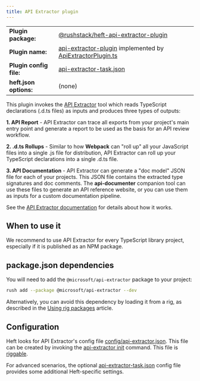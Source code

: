 ```yaml
---
title: API Extractor plugin
---
```


<!-- prettier-ignore-start -->
|     |     |
| --- | --- |
| **Plugin package:** | [@rushstack/heft-api-extractor-plugin](https://github.com/microsoft/rushstack/blob/main/heft-plugins/heft-api-extractor-plugin) |
| **Plugin name:** | [api-extractor-plugin](https://github.com/microsoft/rushstack/blob/main/heft-plugins/heft-api-extractor-plugin/heft-plugin.json) implemented by [ApiExtractorPlugin.ts](https://github.com/microsoft/rushstack/blob/main/heft-plugins/heft-api-extractor-plugin/src/ApiExtractorPlugin.ts) |
| **Plugin config file:** | [api-extractor-task.json](../configs/api-extractor-task_json.md) |
| **heft.json options:** | (none) |
<!-- prettier-ignore-end -->

This plugin invokes the [API Extractor](@api-extractor/) tool which reads TypeScript declarations (.d.ts files)
as inputs and produces three types of outputs:

**1. API Report** - API Extractor can trace all exports from your project's main entry point and generate
a report to be used as the basis for an API review workflow.

**2. .d.ts Rollups** - Similar to how **Webpack** can "roll up" all your JavaScript files into a single .js file
for distribution, API Extractor can roll up your TypeScript declarations into a single .d.ts file.

**3. API Documentation** - API Extractor can generate a "doc model" JSON file for each of your projects. This
JSON file contains the extracted type signatures and doc comments. The **api-documenter** companion tool
can use these files to generate an API reference website, or you can use them as inputs for a custom documentation
pipeline.

See the [API Extractor documentation](@api-extractor/pages/overview/intro/) for details about how it works.

## When to use it

We recommend to use API Extractor for every TypeScript library project, especially if it is published as an NPM package.

## package.json dependencies

You will need to add the `@microsoft/api-extractor` package to your project:

```bash
rush add --package @microsoft/api-extractor --dev
```

Alternatively, you can avoid this dependency by loading it from a rig, as described in the [Using rig packages](../intro/rig_packages.md) article.

## Configuration

Heft looks for API Extractor's config file [config/api-extractor.json](@api-extractor/pages/configs/api-extractor_json/). This file can be created by invoking the [api-extractor init](@api-extractor/pages/commands/api-extractor_init/) command. This file is [riggable](../intro/rig_packages.md).

For advanced scenarios, the optional [api-extractor-task.json](../configs/api-extractor-task_json.md) config file provides some additional Heft-specific settings.

